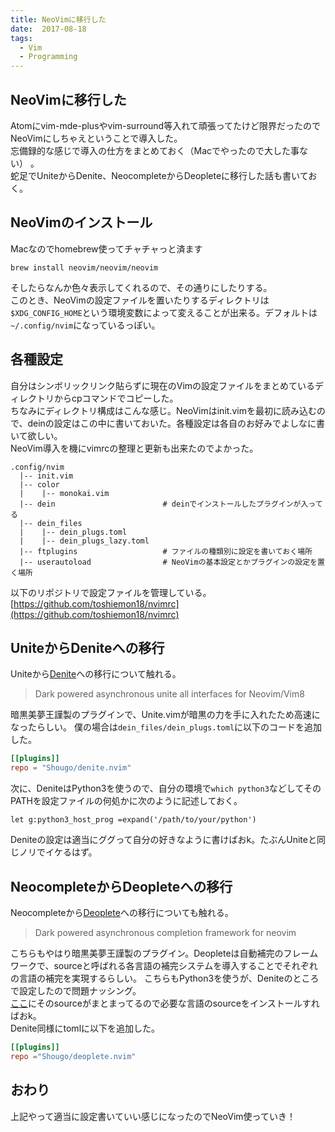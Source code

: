```yaml
---
title: NeoVimに移行した
date:  2017-08-18
tags:
  - Vim
  - Programming
---
```


## NeoVimに移行した
Atomにvim-mde-plusやvim-surround等入れて頑張ってたけど限界だったのでNeoVimにしちゃえということで導入した。</br>
忘備録的な感じで導入の仕方をまとめておく（Macでやったので大した事ない） 。</br>
蛇足でUniteからDenite、NeocompleteからDeopleteに移行した話も書いておく。</br>

## NeoVimのインストール
Macなのでhomebrew使ってチャチャっと済ます
```shell
brew install neovim/neovim/neovim
```
そしたらなんか色々表示してくれるので、その通りにしたりする。</br>
このとき、NeoVimの設定ファイルを置いたりするディレクトリは``` $XDG_CONFIG_HOME ```という環境変数によって変えることが出来る。デフォルトは``` ~/.config/nvim ```になっているっぽい。

## 各種設定
自分はシンボリックリンク貼らずに現在のVimの設定ファイルをまとめているディレクトリからcpコマンドでコピーした。</br>
ちなみにディレクトリ構成はこんな感じ。NeoVimはinit.vimを最初に読み込むので、deinの設定はこの中に書いておいた。各種設定は各自のお好みでよしなに書いて欲しい。</br>
NeoVim導入を機にvimrcの整理と更新も出来たのでよかった。</br>
```
.config/nvim
  |-- init.vim
  |-- color
  |    |-- monokai.vim
  |-- dein                        # deinでインストールしたプラグインが入ってる
  |-- dein_files
  |    |-- dein_plugs.toml
  |    |-- dein_plugs_lazy.toml
  |-- ftplugins                   # ファイルの種類別に設定を書いておく場所
  |-- userautoload                # NeoVimの基本設定とかプラグインの設定を置く場所
```
以下のリポジトリで設定ファイルを管理している。
[https://github.com/toshiemon18/nvimrc](https://github.com/toshiemon18/nvimrc)

## UniteからDeniteへの移行
Uniteから[Denite](https://github.com/Shougo/denite.nvim)への移行について触れる。
> Dark powered asynchronous unite all interfaces for Neovim/Vim8 </br>

暗黒美夢王謹製のプラグインで、Unite.vimが暗黒の力を手に入れたため高速になったらしい。
僕の場合は``` dein_files/dein_plugs.toml ```に以下のコードを追加した。
```toml
[[plugins]]
repo = "Shougo/denite.nvim"
```
次に、DeniteはPython3を使うので、自分の環境で``` which python3 ```などしてそのPATHを設定ファイルの何処かに次のように記述しておく。
```vim
let g:python3_host_prog =expand('/path/to/your/python')
```
Deniteの設定は適当にググって自分の好きなように書けばおk。たぶんUniteと同じノリでイケるはず。 </br>

## NeocompleteからDeopleteへの移行
Neocompleteから[Deoplete](https://github.com/Shougo/deoplete.nvim)への移行についても触れる。
> Dark powered asynchronous completion framework for neovim</br>

こちらもやはり暗黒美夢王謹製のプラグイン。Deopleteは自動補完のフレームワークで、sourceと呼ばれる各言語の補完システムを導入することでそれぞれの言語の補完を実現するらしい。
こちらもPython3を使うが、Deniteのところで設定したので問題ナッシング。</br>
[ここ](https://github.com/Shougo/deoplete.nvim/wiki/Completion-Sources)にそのsourceがまとまってるので必要な言語のsourceをインストールすればおk。</br>
Denite同様にtomlに以下を追加した。
```toml
[[plugins]]
repo ="Shougo/deoplete.nvim"
```

## おわり
上記やって適当に設定書いていい感じになったのでNeoVim使っていき！